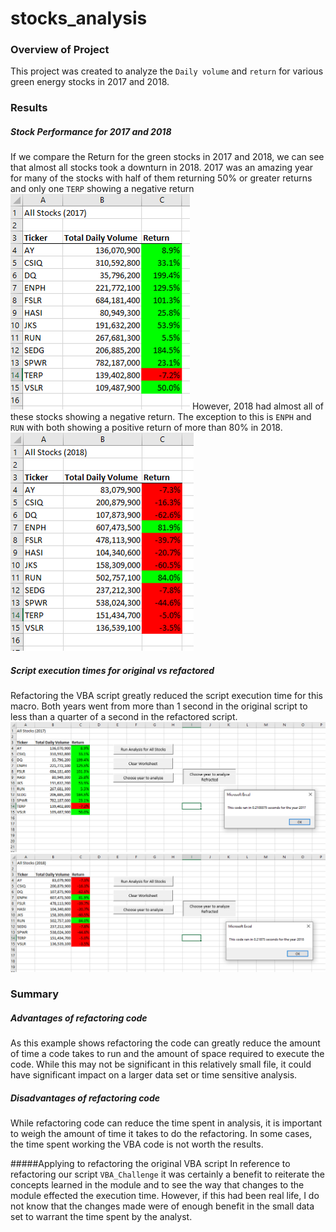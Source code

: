 # stocks_analysis

### Overview of Project
This project was created to analyze the `Daily volume` and `return` for various green energy stocks in 2017 and 2018.  

### Results

##### Stock Performance for 2017 and 2018
If we compare the Return for the green stocks in 2017 and 2018, we can see that almost all stocks took a downturn in 2018.  2017 was an amazing year for many of the stocks with half of them returning 50% or greater returns and only one `TERP` showing a negative return
![Analysis of stocks 2017](/Resources/Stock_Analysis_2017.png)
However, 2018 had almost all of these stocks showing a negative return.  The exception to this is `ENPH` and `RUN` with both showing a positive return of more than 80% in 2018.
![Analysis of stocks 2018](/Resources/Stock_Analysis_2018.png)

##### Script execution times for original vs refactored
Refactoring the VBA script greatly reduced the script execution time for this macro.  Both years went from more than 1 second in the original script to less than a quarter of a second in the refactored script. 
![execution time for refactored script 2017](/Resources/VBA_Challenge_2017.png)
![execution time for refactored script 2018](/Resources/VBA_Challenge_2018.png)


### Summary

##### Advantages of refactoring code
As this example shows refactoring the code can greatly reduce the amount of time a code takes to run and the amount of space required to execute the code.  While this may not be significant in this relatively small file, it could have significant impact on a larger data set or time sensitive analysis.

##### Disadvantages of refactoring code
While refactoring code can reduce the time spent in analysis, it is important to weigh the amount of time it takes to do the refactoring.  In some cases, the time spent working the VBA code is not worth the results.

#####Applying to refactoring the original VBA script
In reference to refactoring our script `VBA_Challenge` it was certainly a benefit to reiterate the concepts learned in the module and to see the way that changes to the module effected the execution time. However, if this had been real life, I do not know that the changes made were of enough benefit in the small data set to warrant the time spent by the analyst.  

